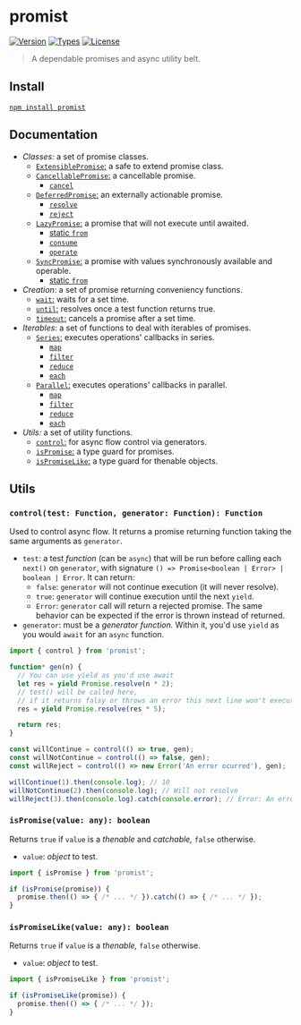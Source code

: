 # promist

[![Version](https://img.shields.io/npm/v/promist.svg)](https://www.npmjs.com/package/promist)
[![Types](https://img.shields.io/npm/types/promist.svg)](https://www.npmjs.com/package/promist)
[![License](https://img.shields.io/github/license/rafamel/promist.svg)](https://github.com/rafamel/promist/blob/master/LICENSE)

> A dependable promises and async utility belt.

## Install

[`npm install promist`](https://www.npmjs.com/package/promist)

## Documentation

* *Classes:* a set of promise classes.
  * [`ExtensiblePromise`:](https://rafamel.github.io/promist/classes/ExtensiblePromise-1.html) a safe to extend promise class.
  * [`CancellablePromise`:](https://rafamel.github.io/promist/classes/CancellablePromise-1.html) a cancellable promise.
    * [`cancel`](https://rafamel.github.io/promist/classes/CancellablePromise-1.html#cancel)
  * [`DeferredPromise`:](https://rafamel.github.io/promist/classes/DeferredPromise.html) an externally actionable promise.
    * [`resolve`](https://rafamel.github.io/promist/classes/DeferredPromise.html#resolve)
    * [`reject`](https://rafamel.github.io/promist/classes/DeferredPromise.html#reject)
  * [`LazyPromise`:](https://rafamel.github.io/promist/classes/LazyPromise-1.html) a promise that will not execute until awaited.
    * [static `from`](https://rafamel.github.io/promist/classes/LazyPromise-1.html#from)
    * [`consume`](https://rafamel.github.io/promist/classes/LazyPromise-1.html#consume)
    * [`operate`](https://rafamel.github.io/promist/classes/LazyPromise-1.html#operate)
  * [`SyncPromise`:](https://rafamel.github.io/promist/classes/SyncPromise-1.html) a promise with values synchronously available and operable.
    * [static `from`](https://rafamel.github.io/promist/classes/SyncPromise-1.html#from)
* *Creation*: a set of promise returning conveniency functions.
  * [`wait`:](https://rafamel.github.io/promist/functions/wait.html) waits for a set time.
  * [`until`:](https://rafamel.github.io/promist/functions/until.html) resolves once a test function returns true.
  * [`timeout`:](https://rafamel.github.io/promist/functions/timeout.html) cancels a promise after a set time.
* *Iterables*: a set of functions to deal with iterables of promises.
  * [`Series`:](https://rafamel.github.io/promist/classes/Series.html) executes operations' callbacks in series.
    * [`map`](https://rafamel.github.io/promist/classes/Series.html#map)
    * [`filter`](https://rafamel.github.io/promist/classes/Series.html#filter)
    * [`reduce`](https://rafamel.github.io/promist/classes/Series.html#reduce)
    * [`each`](https://rafamel.github.io/promist/classes/Series.html#each)
  * [`Parallel`:](https://rafamel.github.io/promist/classes/Parallel.html) executes operations' callbacks in parallel.
    * [`map`](https://rafamel.github.io/promist/classes/Parallel.html#map)
    * [`filter`](https://rafamel.github.io/promist/classes/Parallel.html#filter)
    * [`reduce`](https://rafamel.github.io/promist/classes/Parallel.html#reduce)
    * [`each`](https://rafamel.github.io/promist/classes/Parallel.html#each)
* *Utils:* a set of utility functions.
  * [`control`:](#controltest-function-generator-function-function) for async flow control via generators.
  * [`isPromise`:](#ispromisevalue-any-boolean) a type guard for promises.
  * [`isPromiseLike`:](#ispromiselikevalue-any-boolean) a type guard for thenable objects.

## Utils

### `control(test: Function, generator: Function): Function`

Used to control async flow. It returns a promise returning function taking the same arguments as `generator`.

* `test`: a test *function* (can be `async`) that will be run before calling each `next()` on `generator`, with signature  `() => Promise<boolean | Error> | boolean | Error`. It can return:
  * `false`: `generator` will not continue execution (it will never resolve).
  * `true`: `generator` will continue execution until the next `yield`.
  * `Error`: `generator` call will return a rejected promise. The same behavior can be expected if the error is thrown instead of returned.
* `generator`: must be a *generator function.* Within it, you'd use `yield` as you would `await` for an `async` function.

```javascript
import { control } from 'promist';

function* gen(n) {
  // You can use yield as you'd use await
  let res = yield Promise.resolve(n * 2);
  // test() will be called here,
  // if it returns falsy or throws an error this next line won't execute
  res = yield Promise.resolve(res * 5);

  return res;
}

const willContinue = control(() => true, gen);
const willNotContinue = control(() => false, gen);
const willReject = control(() => new Error('An error ocurred'), gen);

willContinue(1).then(console.log); // 10
willNotContinue(2).then(console.log); // Will not resolve
willReject(3).then(console.log).catch(console.error); // Error: An error occurred
```

### `isPromise(value: any): boolean`

Returns `true` if `value` is a *thenable* and *catchable,* `false` otherwise.

* `value`: *object* to test.

```javascript
import { isPromise } from 'promist';

if (isPromise(promise)) {
  promise.then(() => { /* ... */ }).catch(() => { /* ... */ });
}
```

### `isPromiseLike(value: any): boolean`

Returns `true` if `value` is a *thenable,* `false` otherwise.

* `value`: *object* to test.

```javascript
import { isPromiseLike } from 'promist';

if (isPromiseLike(promise)) {
  promise.then(() => { /* ... */ });
}
```
